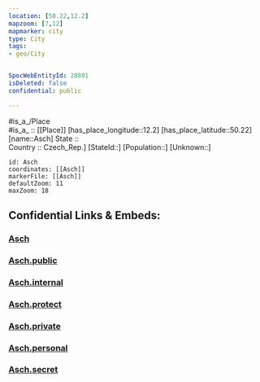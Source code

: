 ```yaml
---
location: [50.22,12.2] 
mapzoom: [7,12] 
mapmarker: city 
type: City
tags:
- geo/City


SpocWebEntityId: 28891
isDeleted: false
confidential: public

---
```

#is_a_/Place  
#is_a_ :: [[Place]] 
[has_place_longitude::12.2] 
[has_place_latitude::50.22] 
[name::Asch] 
State ::  
Country :: Czech_Rep.] 
[StateId::] 
[Population::] 
[Unknown::] 


```leaflet
id: Asch
coordinates: [[Asch]] 
markerFile: [[Asch]] 
defaultZoom: 11 
maxZoom: 18
```


## Confidential Links & Embeds: 

### [Asch](/_Standards/Earth/Continent/Europe/Europe~Central/Czech_Republic/regions~Czech_Republic/Karlovarský/City/Asch.md) 

### [Asch.public](/_public/Earth/Continent/Europe/Europe~Central/Czech_Republic/regions~Czech_Republic/Karlovarský/City/Asch.public.md) 

### [Asch.internal](/_internal/Earth/Continent/Europe/Europe~Central/Czech_Republic/regions~Czech_Republic/Karlovarský/City/Asch.internal.md) 

### [Asch.protect](/_protect/Earth/Continent/Europe/Europe~Central/Czech_Republic/regions~Czech_Republic/Karlovarský/City/Asch.protect.md) 

### [Asch.private](/_private/Earth/Continent/Europe/Europe~Central/Czech_Republic/regions~Czech_Republic/Karlovarský/City/Asch.private.md) 

### [Asch.personal](/_personal/Earth/Continent/Europe/Europe~Central/Czech_Republic/regions~Czech_Republic/Karlovarský/City/Asch.personal.md) 

### [Asch.secret](/_secret/Earth/Continent/Europe/Europe~Central/Czech_Republic/regions~Czech_Republic/Karlovarský/City/Asch.secret.md)

